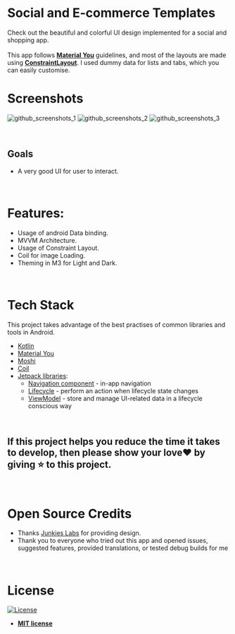 # Social and E-commerce Templates
Check out the beautiful and colorful UI design implemented for a social and shopping app.
<br>
<br>
This app follows **[Material You](https://m3.material.io/develop/android/mdc-android)** guidelines, and most of the layouts are made using **[ConstraintLayout](https://developer.android.com/reference/androidx/constraintlayout/widget/ConstraintLayout)**. I used dummy data for lists and tabs, which you can easily customise.  


# Screenshots
![github_screenshots_1](https://user-images.githubusercontent.com/108513377/214228589-57c554c5-cf4d-45fc-ada4-0bd006da1660.png)
![github_screenshots_2](https://user-images.githubusercontent.com/108513377/214228702-b1e6c7d4-6fa9-42f1-8a6c-06bdc4b9d01a.png)
![github_screenshots_3](https://user-images.githubusercontent.com/108513377/215670236-8b6fe88b-cd11-4e9f-b38f-a75d461cf4c4.png)






<br>

## Goals
- A very good UI for user to interact.



<br>

# Features:
* Usage of android Data binding.
* MVVM Architecture.
* Usage of Constraint Layout.
* Coil for image Loading.
* Theming in M3 for Light and Dark.





<br>

# Tech Stack
This project takes advantage of the best practises of common libraries and tools in Android.
* [Kotlin](https://kotlinlang.org/)  
* [Material You](https://m3.material.io/develop/android/mdc-android)
* [Moshi](https://github.com/square/moshi) 
* [Coil](https://github.com/coil-kt/coil) 
* [Jetpack libraries](https://developer.android.com/jetpack):
   * [Navigation component](https://developer.android.com/topic/libraries/architecture/navigation/) - in-app navigation
   * [Lifecycle](https://developer.android.com/topic/libraries/architecture/lifecycle) - perform an action when lifecycle state changes
   * [ViewModel](https://developer.android.com/topic/libraries/architecture/viewmodel) - store and manage UI-related data in a lifecycle conscious way





<br>

## If this project helps you reduce the time it takes to develop, then please show your love:heart: by giving :star: to this project.




<br>

# Open Source Credits

- Thanks [Junkies Labs](https://junkielabs.in/) for providing design.
- Thank you to everyone who tried out this app and opened issues, suggested features, provided translations, or tested debug builds for me





<br>

# License

[![License](https://img.shields.io/:license-mit-blue.svg?style=for-the-badge)](https://badges.mit-license.org)

- **[MIT license](LICENSE)**


